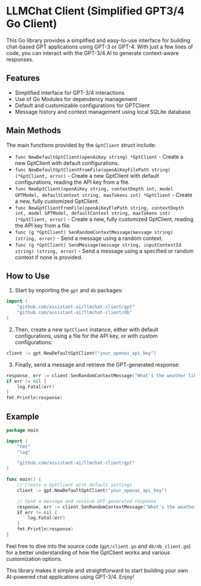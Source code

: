 # LLMChat Client (Simplified GPT3/4 Go Client)

This Go library provides a simplified and easy-to-use interface for building chat-based GPT applications using GPT-3 or GPT-4. With just a few lines of code, you can interact with the GPT-3/4 AI to generate context-aware responses.

## Features

- Simplified interface for GPT-3/4 interactions
- Use of Go Modules for dependency management
- Default and customizable configurations for GPTClient
- Message history and context management using local SQLite database

## Main Methods

The main functions provided by the `GptClient` struct include:

- `func NewDefaultGptClient(openAiKey string) *GptClient` - Create a new GptClient with default configurations.
- `func NewDefaultGptClientFromFile(openAiKeyFilePath string) (*GptClient, error)` - Create a new GptClient with default configurations, reading the API key from a file.
- `func NewGptClient(openAiKey string, contextDepth int, model GPTModel, defaultContext string, maxTokens int) *GptClient` - Create a new, fully customized GptClient.
- `func NewGptClientFromFile(openAiKeyFlePath string, contextDepth int, model GPTModel, defaultContext string, maxTokens int) (*GptClient, error)` - Create a new, fully customized GptClient, reading the API key from a file.
- `func (g *GptClient) SenRandomContextMessage(message string) (string, error)` - Send a message using a random context.
- `func (g *GptClient) SendMessage(message string, inputContextId string) (string, error)` - Send a message using a specified or random context if none is provided.

## How to Use

1. Start by importing the `gpt` and `db` packages:

```go
import (
	"github.com/assistant-ai/llmchat-client/gpt"
	"github.com/assistant-ai/llmchat-client/db"
)
```

2. Then, create a new `GptClient` instance, either with default configurations, using a file for the API key, or with custom configurations:

```go
client := gpt.NewDefaultGptClient("your_openai_api_key")
```

3. Finally, send a message and retrieve the GPT-generated response:

```go
response, err := client.SenRandomContextMessage("What's the weather like today?")
if err != nil {
    log.Fatal(err)
}
fmt.Println(response)
```

## Example

```go
package main

import (
	"fmt"
	"log"

	"github.com/assistant-ai/llmchat-client/gpt"
)

func main() {
	// Create a GptClient with default settings
	client := gpt.NewDefaultGptClient("your_openai_api_key")

	// Send a message and receive GPT-generated response
	response, err := client.SenRandomContextMessage("What's the weather like today?")
	if err != nil {
		log.Fatal(err)
	}
	fmt.Println(response)
}
```

Feel free to dive into the source code (`gpt/client.go` and `db/db_client.go`) for a better understanding of how the GptClient works and various customization options.

This library makes it simple and straightforward to start building your own AI-powered chat applications using GPT-3/4. Enjoy!